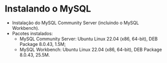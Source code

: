 # Instalando o MySQL

- Instalação do MySQL Community Server (incluindo o MySQL Workbench).
- Pacotes instalados:
  - MySQL Community Server: Ubuntu Linux 22.04 (x86, 64-bit), DEB Package 8.0.43, 1.5M;
  - MySQL Workbench: Ubuntu Linux 22.04 (x86, 64-bit), DEB Package 8.0.43, 25.5M.
